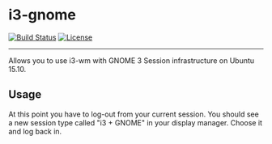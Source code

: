 # i3-gnome

[![Build Status](http://img.shields.io/travis/lvillani/i3-gnome.svg?style=flat)](https://travis-ci.org/lvillani/vagrant-metadata)
[![License](http://img.shields.io/badge/license-MIT-blue.svg?style=flat)](http://choosealicense.com/licenses/mit/)

--------------------------------------------------------------------------------

Allows you to use i3-wm with GNOME 3 Session infrastructure on Ubuntu 15.10. 

## Usage

At this point you have to log-out from your current session. You should see a new session type
called "i3 + GNOME" in your display manager. Choose it and log back in.

